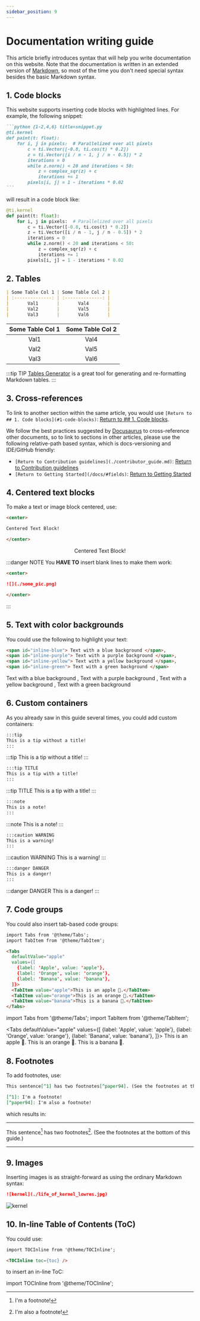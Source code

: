 ```yaml
---
sidebar_position: 9
---
```


# Documentation writing guide

This article briefly introduces syntax that will help you write documentation on this website. Note that the documentation is written in an extended version of [Markdown](https://daringfireball.net/projects/markdown/syntax), so most of the time you don't need special syntax besides the basic Markdown syntax.

## 1. Code blocks

This website supports inserting code blocks with highlighted lines. For example, the following snippet:

````md
```python {1-2,4,6} title=snippet.py
@ti.kernel
def paint(t: float):
    for i, j in pixels:  # Parallelized over all pixels
        c = ti.Vector([-0.8, ti.cos(t) * 0.2])
        z = ti.Vector([i / n - 1, j / n - 0.5]) * 2
        iterations = 0
        while z.norm() < 20 and iterations < 50:
            z = complex_sqr(z) + c
            iterations += 1
        pixels[i, j] = 1 - iterations * 0.02
```
````

will result in a code block like:

```python {1-2,4,6} title=snippet.py
@ti.kernel
def paint(t: float):
    for i, j in pixels:  # Parallelized over all pixels
        c = ti.Vector([-0.8, ti.cos(t) * 0.2])
        z = ti.Vector([i / n - 1, j / n - 0.5]) * 2
        iterations = 0
        while z.norm() < 20 and iterations < 50:
            z = complex_sqr(z) + c
            iterations += 1
        pixels[i, j] = 1 - iterations * 0.02
```

## 2. Tables

```md
| Some Table Col 1 | Some Table Col 2 |
| :--------------: | :--------------: |
|       Val1       |       Val4       |
|       Val2       |       Val5       |
|       Val3       |       Val6       |
```

| Some Table Col 1 | Some Table Col 2 |
| :--------------: | :--------------: |
|       Val1       |       Val4       |
|       Val2       |       Val5       |
|       Val3       |       Val6       |

:::tip TIP
[Tables Generator](https://www.tablesgenerator.com/markdown_tables) is a great tool for generating and re-formatting Markdown tables.
:::

## 3. Cross-references

To link to another section within the same article, you would use `[Return to ## 1. Code blocks](#1-code-blocks)`: [Return to ## 1. Code blocks](#1-code-blocks).

We follow the best practices suggested by [Docusaurus](https://docusaurus.io/docs/docs-markdown-features#referencing-other-documents) to cross-reference other documents, so to link to sections in other articles, please use the following relative-path based syntax, which
is docs-versioning and IDE/GitHub friendly:

- `[Return to Contribution guidelines](./contributor_guide.md)`: [Return to Contribution guidelines](./contributor_guide.md)
- `[Return to Getting Started](/docs/#fields)`: [Return to Getting Started](/docs/#fields)

## 4. Centered text blocks

To make a text or image block centered, use:

```md
<center>

Centered Text Block!

</center>
```

<center>

Centered Text Block!

</center>

:::danger NOTE
You **HAVE TO** insert blank lines to make them work:

```md
<center>

![](./some_pic.png)

</center>
```

:::

## 5. Text with color backgrounds

You could use the following to highlight your text:

```md
<span id="inline-blue"> Text with a blue background </span>,
<span id="inline-purple"> Text with a purple background </span>,
<span id="inline-yellow"> Text with a yellow background </span>,
<span id="inline-green"> Text with a green background </span>
```

<span id="inline-blue"> Text with a blue background </span>,
<span id="inline-purple"> Text with a purple background </span>,
<span id="inline-yellow"> Text with a yellow background </span>,
<span id="inline-green"> Text with a green background </span>

## 6. Custom containers

As you already saw in this guide several times, you could add custom containers:

```md
:::tip
This is a tip without a title!
:::
```

:::tip
This is a tip without a title!
:::

```md
:::tip TITLE
This is a tip with a title!
:::
```

:::tip TITLE
This is a tip with a title!
:::

```md
:::note
This is a note!
:::
```

:::note
This is a note!
:::

```md
:::caution WARNING
This is a warning!
:::
```

:::caution WARNING
This is a warning!
:::

```md
:::danger DANGER
This is a danger!
:::
```

:::danger DANGER
This is a danger!
:::

## 7. Code groups

You could also insert tab-based code groups:

```md
import Tabs from '@theme/Tabs';
import TabItem from '@theme/TabItem';

<Tabs
  defaultValue="apple"
  values={[
    {label: 'Apple', value: 'apple'},
    {label: 'Orange', value: 'orange'},
    {label: 'Banana', value: 'banana'},
  ]}>
  <TabItem value="apple">This is an apple 🍎.</TabItem>
  <TabItem value="orange">This is an orange 🍊.</TabItem>
  <TabItem value="banana">This is a banana 🍌.</TabItem>
</Tabs>
```

import Tabs from '@theme/Tabs';
import TabItem from '@theme/TabItem';

<Tabs
  defaultValue="apple"
  values={[
    {label: 'Apple', value: 'apple'},
    {label: 'Orange', value: 'orange'},
    {label: 'Banana', value: 'banana'},
  ]}>
  <TabItem value="apple">This is an apple 🍎.</TabItem>
  <TabItem value="orange">This is an orange 🍊.</TabItem>
  <TabItem value="banana">This is a banana 🍌.</TabItem>
</Tabs>

## 8. Footnotes

To add footnotes, use:

```md
This sentence[^1] has two footnotes[^paper94]. (See the footnotes at the bottom of this guide.)

[^1]: I'm a footnote!
[^paper94]: I'm also a footnote!
```

which results in:

---

This sentence[^1] has two footnotes[^paper94]. (See the footnotes at the bottom of this guide.)

[^1]: I'm a footnote!
[^paper94]: I'm also a footnote!

---

## 9. Images

Inserting images is as straight-forward as using the ordinary Markdown syntax:

```md
![kernel](./life_of_kernel_lowres.jpg)
```

![kernel](./life_of_kernel_lowres.jpg)

## 10. In-line Table of Contents (ToC)

You could use:

```md
import TOCInline from '@theme/TOCInline';

<TOCInline toc={toc} />
```

to insert an in-line ToC:

import TOCInline from '@theme/TOCInline';

<TOCInline toc={toc} />
